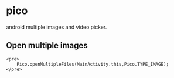 # pico
android multiple images and video picker.
## Open multiple images
```
<pre>
    Pico.openMultipleFiles(MainActivity.this,Pico.TYPE_IMAGE);
</pre>
